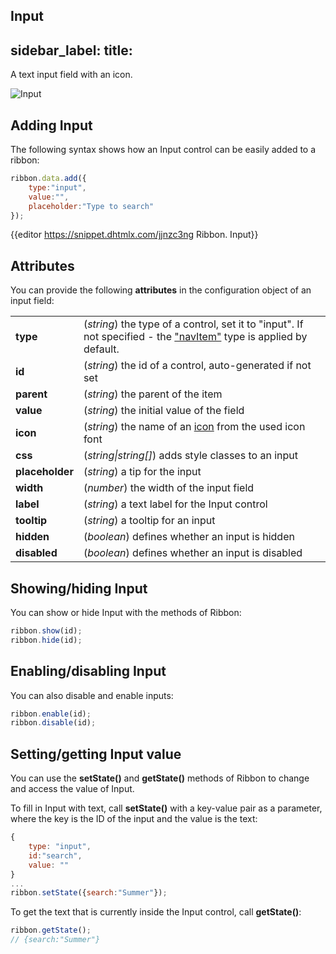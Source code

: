 Input 
---
sidebar_label: 
title: 
---          

A text input field with an icon.

<img src="ribbon/input.png" alt="Input"/>

## Adding Input

The following syntax shows how an Input control can be easily added to a ribbon:

~~~js
ribbon.data.add({
	type:"input",
	value:"",
	placeholder:"Type to search"
});
~~~

{{editor	https://snippet.dhtmlx.com/jjnzc3ng	Ribbon. Input}}

## Attributes

You can provide the following **attributes** in the configuration object of an input field:

<table class="webixdoc_links">
	<tbody>
        <tr>
			<td class="webixdoc_links0"><b>type</b></td>
			<td>(<i>string</i>) the type of a control, set it to "input". If not specified - the <a href="https://docs.dhtmlx.com/suite/ribbon__navitem.html">"navItem"</a> type is applied by default.</td>
		</tr>
		<tr>
			<td class="webixdoc_links0"><b>id</b></td>
			<td>(<i>string</i>) the id of a control, auto-generated if not set</td>
		</tr>
        <tr>
			<td class="webixdoc_links0"><b>parent</b></td>
			<td>(<i>string</i>) the parent of the item</td>
		</tr>
		<tr>
			<td class="webixdoc_links0"><b>value</b></td>
			<td>(<i>string</i>) the initial value of the field</td>
		</tr>
		<tr>
			<td class="webixdoc_links0"><b>icon</b></td>
			<td>(<i>string</i>) the name of an <a href="https://docs.dhtmlx.com/suite/ribbon__fa_icons.html#icons">icon</a> from the used icon font</td>
		</tr>
		<tr>
			<td class="webixdoc_links0"><b>css</b></td>
			<td>(<i>string|string[]</i>) adds style classes to an input</td>
		</tr>
		<tr>
			<td class="webixdoc_links0"><b>placeholder</b></td>
			<td>(<i>string</i>) a tip for the input</td>
		</tr>
		<tr>
			<td class="webixdoc_links0"><b>width</b></td>
			<td>(<i>number</i>) the width of the input field</td>
		</tr>
		<tr>
			<td class="webixdoc_links0"><b>label</b></td>
			<td>(<i>string</i>) a text label for the Input control</td>
		</tr>
		<tr>
			<td class="webixdoc_links0"><b>tooltip</b></td>
			<td>(<i>string</i>) a tooltip for an input</td>
		</tr>
        <tr>
			<td class="webixdoc_links0"><b>hidden</b></td>
			<td>(<i>boolean</i>) defines whether an input is hidden</td>
		</tr>
		<tr>
			<td class="webixdoc_links0"><b>disabled</b></td>
			<td>(<i>boolean</i>) defines whether an input is disabled</td>
		</tr>
    </tbody>
</table>


## Showing/hiding Input 

You can show or hide Input with the methods of Ribbon:

~~~js
ribbon.show(id);
ribbon.hide(id);
~~~

## Enabling/disabling Input

You can also disable and enable inputs:

~~~js
ribbon.enable(id);
ribbon.disable(id);
~~~

## Setting/getting Input value

You can use the **setState()** and **getState()** methods of Ribbon to change and access the value of Input.

To fill in Input with text, call **setState()** with a key-value pair as a parameter, where the key is the ID of the input and the value is the text:

~~~js
{
	type: "input",
	id:"search",
	value: ""
}
...
ribbon.setState({search:"Summer"});
~~~

To get the text that is currently inside the Input control, call **getState()**:

~~~js
ribbon.getState();
// {search:"Summer"}
~~~

